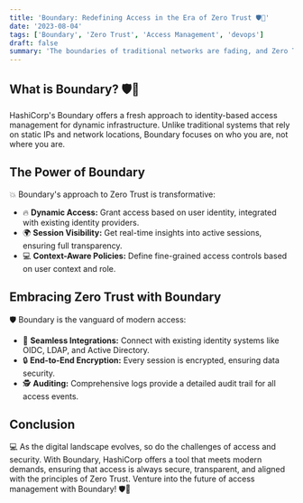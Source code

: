 ```yaml
---
title: 'Boundary: Redefining Access in the Era of Zero Trust 🛡️🔗'
date: '2023-08-04'
tags: ['Boundary', 'Zero Trust', 'Access Management', 'devops']
draft: false
summary: 'The boundaries of traditional networks are fading, and Zero Trust is the new paradigm. With HashiCorps Boundary, experience dynamic access management for modern infrastructure. Dive deep into the era of secure, context-aware access.'
---
```


## What is Boundary? 🛡️🔗

HashiCorp's Boundary offers a fresh approach to identity-based access management for dynamic infrastructure. Unlike traditional systems that rely on static IPs and network locations, Boundary focuses on who you are, not where you are.

## The Power of Boundary

💥 Boundary's approach to Zero Trust is transformative:

- 🔥 **Dynamic Access:** Grant access based on user identity, integrated with existing identity providers.
- 🌍 **Session Visibility:** Get real-time insights into active sessions, ensuring full transparency.
- 💻 **Context-Aware Policies:** Define fine-grained access controls based on user context and role.

## Embracing Zero Trust with Boundary

🛡️ Boundary is the vanguard of modern access:

- 🔄 **Seamless Integrations:** Connect with existing identity systems like OIDC, LDAP, and Active Directory.
- 🔒 **End-to-End Encryption:** Every session is encrypted, ensuring data security.
- 🕵️ **Auditing:** Comprehensive logs provide a detailed audit trail for all access events.

## Conclusion

💻 As the digital landscape evolves, so do the challenges of access and security. With Boundary, HashiCorp offers a tool that meets modern demands, ensuring that access is always secure, transparent, and aligned with the principles of Zero Trust. Venture into the future of access management with Boundary! 🛡️🔗
